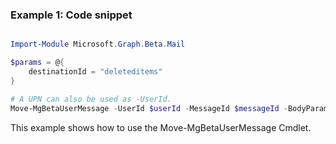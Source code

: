 ### Example 1: Code snippet

```powershell

Import-Module Microsoft.Graph.Beta.Mail

$params = @{
	destinationId = "deleteditems"
}

# A UPN can also be used as -UserId.
Move-MgBetaUserMessage -UserId $userId -MessageId $messageId -BodyParameter $params

```
This example shows how to use the Move-MgBetaUserMessage Cmdlet.

